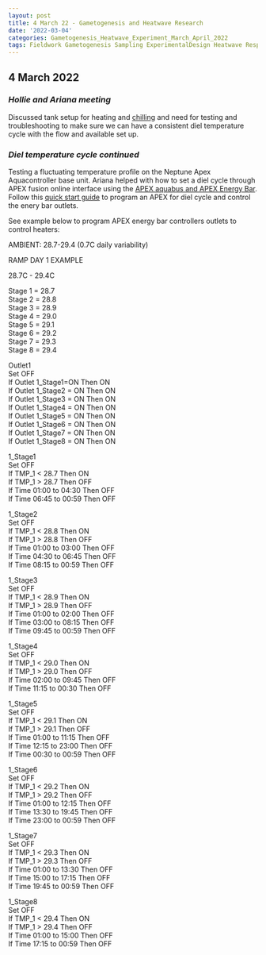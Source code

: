 ```yaml
---
layout: post
title: 4 March 22 - Gametogenesis and Heatwave Research
date: '2022-03-04'
categories: Gametogenesis_Heatwave_Experiment_March_April_2022
tags: Fieldwork Gametogenesis Sampling ExperimentalDesign Heatwave Respirometry
---
```


## 4 March 2022     


### *Hollie and Ariana meeting*
Discussed tank setup for heating and [chilling](https://raw.githubusercontent.com/urol-e5/urol-e5.github.io/master/images/chiller%20setup1.jpg) and need for testing and troubleshooting to make sure we can have a consistent diel temperature cycle with the flow and available set up.

### *Diel temperature cycle continued*
Testing a fluctuating temperature profile on the Neptune Apex Aquacontroller base unit. Ariana helped with how to set a diel cycle through APEX fusion online interface using the [APEX aquabus and APEX Energy Bar](https://www.bulkreefsupply.com/apex-controller-with-extra-energy-bar-832-neptune-systems-bundle.html). Follow this [quick start guide](https://www.youtube.com/watch?v=S_oexUvMi00) to program an APEX for diel cycle and control the enery bar outlets.

See example below to program APEX energy bar controllers outlets to control heaters:

AMBIENT: 28.7-29.4 (0.7C daily variability)   

RAMP DAY 1 EXAMPLE   

28.7C - 29.4C     

Stage 1 = 28.7   
Stage 2 = 28.8   
Stage 3 = 28.9   
Stage 4 = 29.0   
Stage 5 = 29.1   
Stage 6 = 29.2   
Stage 7 = 29.3   
Stage 8 = 29.4   

Outlet1   
Set OFF   
If Outlet 1_Stage1=ON Then ON   
If Outlet 1_Stage2 = ON Then ON   
If Outlet 1_Stage3 = ON Then ON   
If Outlet 1_Stage4 = ON Then ON   
If Outlet 1_Stage5 = ON Then ON   
If Outlet 1_Stage6 = ON Then ON   
If Outlet 1_Stage7 = ON Then ON   
If Outlet 1_Stage8 = ON Then ON   

1_Stage1   
Set OFF   
If TMP_1 < 28.7 Then ON   
If TMP_1 > 28.7 Then OFF   
If Time 01:00 to 04:30 Then OFF   
If Time 06:45 to 00:59 Then OFF   

1_Stage2   
Set OFF   
If TMP_1 < 28.8 Then ON   
If TMP_1 > 28.8 Then OFF   
If Time 01:00 to 03:00 Then OFF   
If Time 04:30 to 06:45 Then OFF   
If Time 08:15 to 00:59 Then OFF   

1_Stage3   
Set OFF   
If TMP_1 < 28.9 Then ON   
If TMP_1 > 28.9 Then OFF   
If Time 01:00 to 02:00 Then OFF   
If Time 03:00 to 08:15 Then OFF   
If Time 09:45 to 00:59 Then OFF   

1_Stage4   
Set OFF   
If TMP_1 < 29.0 Then ON   
If TMP_1 > 29.0 Then OFF   
If Time 02:00 to 09:45 Then OFF   
If Time 11:15 to 00:30 Then OFF   

1_Stage5   
Set OFF   
If TMP_1 < 29.1 Then ON   
If TMP_1 > 29.1 Then OFF   
If Time 01:00 to 11:15 Then OFF   
If Time 12:15 to 23:00 Then OFF   
If Time 00:30 to 00:59 Then OFF   

1_Stage6   
Set OFF   
If TMP_1 < 29.2 Then ON   
If TMP_1 > 29.2 Then OFF   
If Time 01:00 to 12:15 Then OFF   
If Time 13:30 to 19:45 Then OFF   
If Time 23:00 to 00:59 Then OFF   

1_Stage7   
Set OFF   
If TMP_1 < 29.3 Then ON   
If TMP_1 > 29.3 Then OFF   
If Time 01:00 to 13:30 Then OFF   
If Time 15:00 to 17:15 Then OFF   
If Time 19:45 to 00:59 Then OFF   

1_Stage8   
Set OFF   
If TMP_1 < 29.4 Then ON   
If TMP_1 > 29.4 Then OFF   
If Time 01:00 to 15:00 Then OFF   
If Time 17:15 to 00:59 Then OFF   
